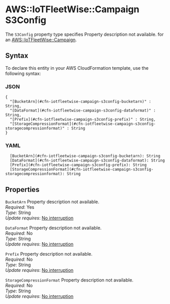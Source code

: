 # AWS::IoTFleetWise::Campaign S3Config<a name="aws-properties-iotfleetwise-campaign-s3config"></a>

<a name="aws-properties-iotfleetwise-campaign-s3config-description"></a>The `S3Config` property type specifies Property description not available\. for an [AWS::IoTFleetWise::Campaign](aws-resource-iotfleetwise-campaign.md)\.

## Syntax<a name="aws-properties-iotfleetwise-campaign-s3config-syntax"></a>

To declare this entity in your AWS CloudFormation template, use the following syntax:

### JSON<a name="aws-properties-iotfleetwise-campaign-s3config-syntax.json"></a>

```
{
  "[BucketArn](#cfn-iotfleetwise-campaign-s3config-bucketarn)" : String,
  "[DataFormat](#cfn-iotfleetwise-campaign-s3config-dataformat)" : String,
  "[Prefix](#cfn-iotfleetwise-campaign-s3config-prefix)" : String,
  "[StorageCompressionFormat](#cfn-iotfleetwise-campaign-s3config-storagecompressionformat)" : String
}
```

### YAML<a name="aws-properties-iotfleetwise-campaign-s3config-syntax.yaml"></a>

```
  [BucketArn](#cfn-iotfleetwise-campaign-s3config-bucketarn): String
  [DataFormat](#cfn-iotfleetwise-campaign-s3config-dataformat): String
  [Prefix](#cfn-iotfleetwise-campaign-s3config-prefix): String
  [StorageCompressionFormat](#cfn-iotfleetwise-campaign-s3config-storagecompressionformat): String
```

## Properties<a name="aws-properties-iotfleetwise-campaign-s3config-properties"></a>

`BucketArn`  <a name="cfn-iotfleetwise-campaign-s3config-bucketarn"></a>
Property description not available\.  
*Required*: Yes  
*Type*: String  
*Update requires*: [No interruption](https://docs.aws.amazon.com/AWSCloudFormation/latest/UserGuide/using-cfn-updating-stacks-update-behaviors.html#update-no-interrupt)

`DataFormat`  <a name="cfn-iotfleetwise-campaign-s3config-dataformat"></a>
Property description not available\.  
*Required*: No  
*Type*: String  
*Update requires*: [No interruption](https://docs.aws.amazon.com/AWSCloudFormation/latest/UserGuide/using-cfn-updating-stacks-update-behaviors.html#update-no-interrupt)

`Prefix`  <a name="cfn-iotfleetwise-campaign-s3config-prefix"></a>
Property description not available\.  
*Required*: No  
*Type*: String  
*Update requires*: [No interruption](https://docs.aws.amazon.com/AWSCloudFormation/latest/UserGuide/using-cfn-updating-stacks-update-behaviors.html#update-no-interrupt)

`StorageCompressionFormat`  <a name="cfn-iotfleetwise-campaign-s3config-storagecompressionformat"></a>
Property description not available\.  
*Required*: No  
*Type*: String  
*Update requires*: [No interruption](https://docs.aws.amazon.com/AWSCloudFormation/latest/UserGuide/using-cfn-updating-stacks-update-behaviors.html#update-no-interrupt)